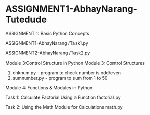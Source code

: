 # ASSIGNMENT1-AbhayNarang-Tutedude
ASSIGNMENT 1: Basic Python Concepts

ASSIGNMENT1-AbhayNarang
/Task1.py

ASSIGNMENT2-AbhayNarang
/Task2.py

Module 3:Control Structure in Python
Module 3: Control Structures
1. chknum.py - program to check number is odd/even
2. sumnumber.py - program to sum from 1 to 50

Module 4: Functions & Modules in Python

Task 1: Calculate Factorial Using a Function
factorial.py

Task 2: Using the Math Module for Calculations
math.py

